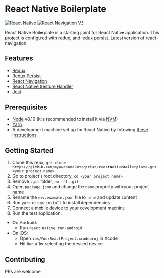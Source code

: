 # React Native Boilerplate

[![React Native](https://img.shields.io/badge/React%20Native-v0.58.3-blue.svg)](https://facebook.github.io/react-native/)
[![React Navigation V2](https://img.shields.io/badge/React%20Navigation-v3.1-blue.svg)](https://reactnavigation.org/)

React Native Boilerplate is a starting point for React Native application. This project is configured with redux,
and redux persist. Latest version of react-navigation.

## Features

* [Redux](http://redux.js.org/)
* [Redux Persist](https://github.com/rt2zz/redux-persist/)
* [React Navigation](https://reactnavigation.org/)
* [React Native Gesture Handler](https://github.com/kmagiera/react-native-gesture-handler)
* [Jest](https://facebook.github.io/jest/)

## Prerequisites

* [Node](https://nodejs.org) v8.10 (it is recommended to install it via [NVM](https://github.com/creationix/nvm))
* [Yarn](https://yarnpkg.com/)
* A development machine set up for React Native by following [these instructions](https://facebook.github.io/react-native/docs/getting-started.html)

## Getting Started

1. Clone this repo, `git clone https://github.com/myAwesomeEnterprise/reactNativeBoilerplate.git <your project name>`
2. Go to project's root directory, `cd <your project name>`
3. Remove `.git` folder,  `rm -rf .git`
4. Open `package.json` and change the `name` property with your project name
5. Rename the `env.example.json` file to `.env` and update content
6. Run `yarn` or `npm install` to install dependencies
7. Connect a mobile device to your development machine
8. Run the test application:
  * On Android:
    * Run `react-native run-android`
  * On iOS:
    * Open `ios/YourReactProject.xcodeproj` in Xcode
    * Hit `Run` after selecting the desired device

## Contributing

PRs are welcome
